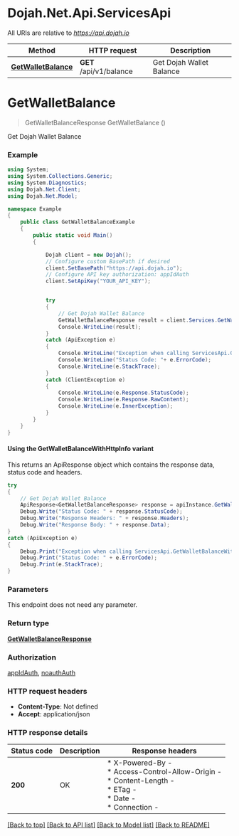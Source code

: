 # Dojah.Net.Api.ServicesApi

All URIs are relative to *https://api.dojah.io*

| Method | HTTP request | Description |
|--------|--------------|-------------|
| [**GetWalletBalance**](ServicesApi.md#getwalletbalance) | **GET** /api/v1/balance | Get Dojah Wallet Balance |

<a name="getwalletbalance"></a>
# **GetWalletBalance**
> GetWalletBalanceResponse GetWalletBalance ()

Get Dojah Wallet Balance

### Example
```csharp
using System;
using System.Collections.Generic;
using System.Diagnostics;
using Dojah.Net.Client;
using Dojah.Net.Model;

namespace Example
{
    public class GetWalletBalanceExample
    {
        public static void Main()
        {

            Dojah client = new Dojah();
            // Configure custom BasePath if desired
            client.SetBasePath("https://api.dojah.io");
            // Configure API key authorization: appIdAuth
            client.SetApiKey("YOUR_API_KEY");


            try
            {
                // Get Dojah Wallet Balance
                GetWalletBalanceResponse result = client.Services.GetWalletBalance();
                Console.WriteLine(result);
            }
            catch (ApiException e)
            {
                Console.WriteLine("Exception when calling ServicesApi.GetWalletBalance: " + e.Message);
                Console.WriteLine("Status Code: "+ e.ErrorCode);
                Console.WriteLine(e.StackTrace);
            }
            catch (ClientException e)
            {
                Console.WriteLine(e.Response.StatusCode);
                Console.WriteLine(e.Response.RawContent);
                Console.WriteLine(e.InnerException);
            }
        }
    }
}
```

#### Using the GetWalletBalanceWithHttpInfo variant
This returns an ApiResponse object which contains the response data, status code and headers.

```csharp
try
{
    // Get Dojah Wallet Balance
    ApiResponse<GetWalletBalanceResponse> response = apiInstance.GetWalletBalanceWithHttpInfo();
    Debug.Write("Status Code: " + response.StatusCode);
    Debug.Write("Response Headers: " + response.Headers);
    Debug.Write("Response Body: " + response.Data);
}
catch (ApiException e)
{
    Debug.Print("Exception when calling ServicesApi.GetWalletBalanceWithHttpInfo: " + e.Message);
    Debug.Print("Status Code: " + e.ErrorCode);
    Debug.Print(e.StackTrace);
}
```

### Parameters
This endpoint does not need any parameter.
### Return type

[**GetWalletBalanceResponse**](GetWalletBalanceResponse.md)

### Authorization

[appIdAuth](../README.md#appIdAuth), [noauthAuth](../README.md#noauthAuth)

### HTTP request headers

 - **Content-Type**: Not defined
 - **Accept**: application/json


### HTTP response details
| Status code | Description | Response headers |
|-------------|-------------|------------------|
| **200** | OK |  * X-Powered-By -  <br>  * Access-Control-Allow-Origin -  <br>  * Content-Length -  <br>  * ETag -  <br>  * Date -  <br>  * Connection -  <br>  |

[[Back to top]](#) [[Back to API list]](../README.md#documentation-for-api-endpoints) [[Back to Model list]](../README.md#documentation-for-models) [[Back to README]](../README.md)

